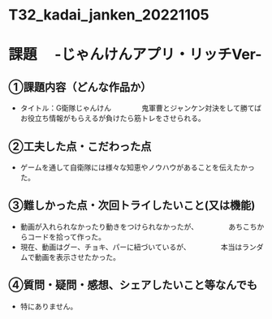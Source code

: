 # T32_kadai_janken_20221105


# 課題　 -じゃんけんアプリ・リッチVer-

## ①課題内容（どんな作品か）
- タイトル：G衛隊じゃんけん
　　　　鬼軍曹とジャンケン対決をして勝てばお役立ち情報がもらえるが負けたら筋トレをさせられる。

## ②工夫した点・こだわった点
- ゲームを通して自衛隊には様々な知恵やノウハウがあることを伝えたかった。

## ③難しかった点・次回トライしたいこと(又は機能)
- 動画が入れられなかったり動きをつけられなかったが、
　　　　あちこちからコードを拾って作った。
- 現在、動画はグー、チョキ、パーに紐づいているが、
　　　　本当はランダムで動画を表示させたかった。

## ④質問・疑問・感想、シェアしたいこと等なんでも
- 特にありません。
